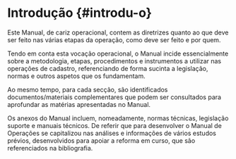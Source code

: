 # Introdução {#introdu-o}

Este Manual, de cariz operacional, contem as diretrizes quanto ao que deve ser feito nas várias etapas da operação, como deve ser feito e por quem. 

Tendo em conta esta vocação operacional, o Manual incide essencialmente sobre a metodologia, etapas, procedimentos e instrumentos a utilizar nas operações de cadastro, referenciando de forma sucinta a legislação, normas e outros aspetos que os fundamentam. 

Ao mesmo tempo, para cada secção, são identificados documentos/materiais complementares que podem ser consultados para aprofundar as matérias apresentadas no Manual. 

Os anexos do Manual incluem, nomeadamente, normas técnicas, legislação suporte e manuais técnicos. De referir que para desenvolver o Manual de Operações se capitalizou nas análises e informações de vários estudos prévios, desenvolvidos para apoiar a reforma em curso, que são referenciados na bibliografia.


